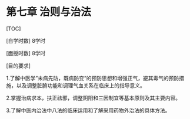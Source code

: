 # 第七章 治则与治法

[TOC]

[自学时数]  8学时

[面授时数]  8学时

[目的要求]

1.了解中医学”未病先防，既病防变”的预防思想和增强正气，避其毒气的预防措施，以及调整脏腑功能和调理气血关系在临床上的指导意义。

2.掌握治病求本，扶正祛邪，调整阴阳和三因制宜等基本原则及其主要内容。

3.了解中医内治法中八法的临床运用和了解采用药物外治法的具体方法。

